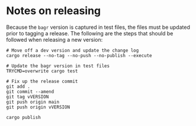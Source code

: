 # Notes on releasing

Because the `bagr` version is captured in test files, the files must
be updated prior to tagging a release. The following are the steps
that should be followed when releasing a new version:

``` shell
# Move off a dev version and update the change log
cargo release --no-tag --no-push --no-publish --execute

# Update the bagr version in test files
TRYCMD=overwrite cargo test

# Fix up the release commit
git add .
git commit --amend
git tag vVERSION
git push origin main
git push origin vVERSION

cargo publish
```
